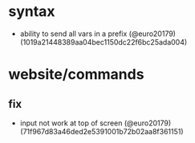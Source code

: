 # syntax

* ability to send all vars in a prefix (@euro20179) (1019a21448389aa04bec1150dc22f6bc25ada004)


# website/commands

## fix

* input not work at top of screen (@euro20179) (71f967d83a46ded2e5391001b72b02aa8f361151)


